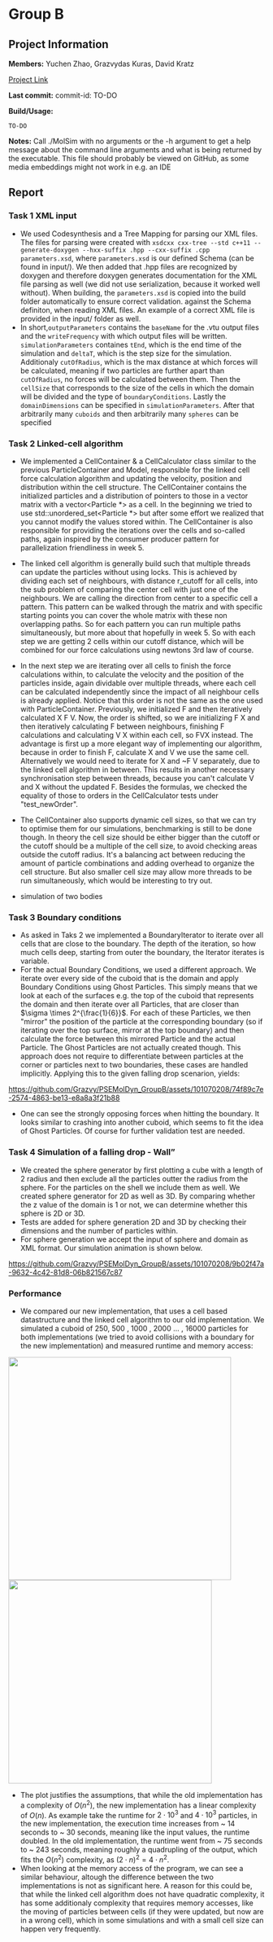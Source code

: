 # Group B
## Project Information

**Members:**
Yuchen Zhao,
Grazvydas Kuras,
David Kratz

[Project Link](https://github.com/Grazvy/PSEMolDyn_GroupB)

**Last commit:** commit-id: TO-DO

**Build/Usage:**
```
TO-DO
```

**Notes:**
Call ./MolSim with no arguments or the -h argument to get a help message about the
command line arguments and what is being returned by the executable. This file should probably be viewed on GitHub, as some media embeddings might not work in e.g. an IDE

## Report
### Task 1 XML input
-  We used Codesynthesis and a Tree Mapping for parsing our XML files. The files for parsing were created
   with `xsdcxx cxx-tree --std c++11 --generate-doxygen --hxx-suffix .hpp --cxx-suffix .cpp parameters.xsd`,
   where `parameters.xsd` is our defined Schema (can be found in input/). We then added that .hpp files are
   recognized by doxygen and therefore doxygen generates documentation for the XML file parsing as well
   (we did not use serialization, because it worked well without). When building, the `parameters.xsd` is
   copied into the build folder automatically to ensure correct validation.
   against the Schema definiton, when reading XML files. An   example of a correct XML file is provided in the input/ folder as well.
-  In short,`outputParameters` contains the `baseName` for the .vtu output files and the `writeFrequency` with which output files
   will be written. `simulationParameters` containes `tEnd`, which is the end time of the simulation and `deltaT`, which is the step
   size for the simulation. Additionaly `cutOfRadius`, which is the max distance at which forces will be calculated, meaning if two
   particles are further apart than `cutOfRadius`, no forces will be calculated between them. Then the `cellSize` that corresponds to
   the size of the cells in which the domain will be divided and the type of `boundaryConditions`. Lastly the `domainDimensions` can be
   specified in `simulationParameters`. After that arbitrarily many `cuboids` and then arbitrarily many `spheres` can be specified

### Task 2 Linked-cell algorithm

- We implemented a CellContainer & a CellCalculator class similar to the previous ParticleContainer and Model,
  responsible for the linked cell force calculation algorithm and updating the velocity, position and distribution
  within the cell structure. The CellContainer contains the initialized particles and a distribution of pointers
  to those in a vector matrix with a vector<Particle *> as a cell. In the beginning we tried to use std::unordered_set<Particle *>
  but after some effort we realized that you cannot modify the values stored within. The CellContainer is also responsible
  for providing the iterations over the cells and so-called paths, again inspired by the consumer producer pattern for
  parallelization friendliness in week 5. 

- The linked cell algorithm is generally build such that multiple threads can update the particles without using locks.
  This is achieved by dividing each set of neighbours, with distance r_cutoff for all cells, into the sub problem of 
  comparing the center cell with just one of the neighbours. We are calling the direction from center to a specific cell
  a pattern. This pattern can be walked through the matrix and with specific starting points you can cover the whole 
  matrix with these non overlapping paths. So for each pattern you can run multiple paths simultaneously, but more about
  that hopefully in week 5. So with each step we are getting 2 cells within our cutoff distance, which will be combined
  for our force calculations using newtons 3rd law of course.

- In the next step we are iterating over all cells to finish the force calculations within, to calculate the velocity and
  the position of the particles inside, again dividable over multiple threads, where each cell can be calculated independently
  since the impact of all neighbour cells is already applied. Notice that this order is not the same as the one used with
  ParticleContainer. Previously, we initialized F and then iteratively calculated X F V. Now, the order is shifted, so we
  are initializing F X and then iteratively calculating F between neighbours, finishing F calculations and calculating V X
  within each cell, so FVX instead. The advantage is first up a more elegant way of implementing our algorithm, because
  in order to finish F, calculate X and V we use the same cell. Alternatively we would need to iterate for X and ~F V
  separately, due to the linked cell algorithm in between. This results in another necessary synchronisation step between
  threads, because you can't calculate V and X without the updated F. Besides the formulas, we checked the equality of 
  those to orders in the CellCalculator tests under "test_newOrder".
- The CellContainer also supports dynamic cell sizes, so that we can try to optimise them for our simulations, benchmarking
  is still to be done though. In theory the cell size should be either bigger than the cutoff or the cutoff should be a
  multiple of the cell size, to avoid checking areas outside the cutoff radius. It's a balancing act between reducing
  the amount of particle combinations and adding overhead to organize the cell structure. But also smaller cell size may
  allow more threads to be run simultaneously, which would be interesting to try out.
- simulation of two bodies


### Task 3 Boundary conditions
- As asked in Taks 2 we implemented a BoundaryIterator to iterate over all cells that are close to the boundary.
  The depth of the iteration, so how much cells deep, starting from outer the boundary, the Iterator iterates is variable.
- For the actual Boundary Conditions, we used a different approach. We iterate over every side of the cuboid that is the domain
  and apply Boundary Conditions using Ghost Particles. This simply means that we look at each of the surfaces e.g. the top of the
  cuboid that represents the domain and then iterate over all Particles, that are closer than $\sigma \times 2^{\frac{1}{6}}$.
  For each of these Particles, we then "mirror" the position of the particle at the corresponding boundary (so if iterating over the top
  surface, mirror at the top boundary) and then calculate the force between this mirrored Particle and the actual Particle.
  The Ghost Particles are not actually created though. This approach does not require to differentiate between particles at the
  corner or particles next to two boundaries, these cases are handled implicitly.
  Applying this to the given falling drop scenarion, yields:


https://github.com/Grazvy/PSEMolDyn_GroupB/assets/101070208/74f89c7e-2574-4863-be13-e8a8a3f21b88

- One can see the strongly opposing forces when hitting the boundary. It looks similar to crashing into another cuboid,
  which seems to fit the idea of Ghost Particles. Of course for further validation test are needed.

### Task 4 Simulation of a falling drop - Wall”
- We created the sphere generator by first plotting a cube with a length of 2 radius and then exclude all the particles outter the radius from the sphere.
  For the particles on the shell we include them as well. We created sphere generator for 2D as well as 3D. 
  By comparing whether the z value of the domain is 1 or not, we can determine whether this sphere is 2D or 3D.
- Tests are added for sphere generation 2D and 3D by checking their dimensions and the number of particles within.
- For sphere generation we accept the input of sphere and domain as XML format. Our simulation animation is shown below.

https://github.com/Grazvy/PSEMolDyn_GroupB/assets/101070208/9b02f47a-9632-4c42-81d8-06b821567c87




### Performance

- We compared our new implementation, that uses a cell based datastructure and the linked cell algorithm to our old implementation.
  We simulated a cuboid of  250, 500 , 1000 , 2000 ... , 16000 particles for both implementations
  (we tried to avoid collisions with a boundary for the new implementation) and measured runtime and memory access:

<img src="https://github.com/Grazvy/PSEMolDyn_GroupB/assets/101070208/c9d9b698-5807-4c52-8f97-0237db0f230e" width="438">

<img src="https://github.com/Grazvy/PSEMolDyn_GroupB/assets/101070208/96ddfc1d-656e-4801-bb64-af2276e961b8" width="400">

- The plot justifies the assumptions, that while the old implementation has a complexity of $O(n^2)$, the new implementation
  has a linear complexity of $O(n)$. As example take the runtime for $2 \cdot 10^3$ and $4 \cdot 10^3$ particles, in the new
  implementation, the execution time increases from ~ 14 seconds to ~ 30 seconds, meaning like the input values, the runtime doubled.
  In the old implementation, the runtime went from ~ 75 seconds to ~ 243 seconds, meaning roughly a quadrupling of the output,
  which fits the $O(n^2)$ complexity, as $(2 \cdot n)^2 = 4 \cdot n^2$.
- When looking at the memory access of the program, we can see a similar behaviour, altough the difference between the two
  implementations is not as significant here. A reason for this could be, that while the linked cell algorithm does not have quadratic
  complexity, it has some additionaly complexity that requires memory accesses, like the moving of particles between cells (if they
  were updated, but now are in a wrong cell), which in some simulations and with a small cell size can happen very frequently.













